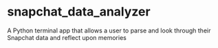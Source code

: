 # snapchat_data_analyzer
A Python terminal app that allows a user to parse and look through their Snapchat data and reflect upon memories
